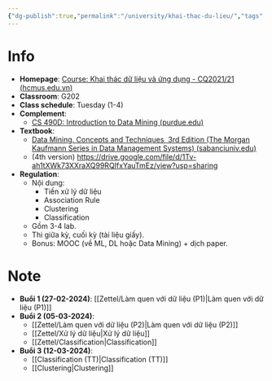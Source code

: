 ```yaml
---
{"dg-publish":true,"permalink":"/university/khai-thac-du-lieu/","tags":["university"],"created":"2024-02-26T20:40:54.919+07:00","updated":"2024-03-13T15:59:01.683+07:00"}
---
```


# Info

- **Homepage**: [Course: Khai thác dữ liệu và ứng dụng - CQ2021/21 (hcmus.edu.vn)](https://courses.fit.hcmus.edu.vn/course/view.php?id=3918)
- **Classroom**: G202
- **Class schedule**: Tuesday (1-4)
- **Complement**:
	- [CS 490D: Introduction to Data Mining (purdue.edu)](https://www.cs.purdue.edu/homes/clifton/cs490d/)
- **Textbook**:
	- [Data Mining. Concepts and Techniques, 3rd Edition (The Morgan Kaufmann Series in Data Management Systems) (sabanciuniv.edu)](https://myweb.sabanciuniv.edu/rdehkharghani/files/2016/02/The-Morgan-Kaufmann-Series-in-Data-Management-Systems-Jiawei-Han-Micheline-Kamber-Jian-Pei-Data-Mining.-Concepts-and-Techniques-3rd-Edition-Morgan-Kaufmann-2011.pdf)
	- (4th version) https://drive.google.com/file/d/1Tv-ah1tXWk73XXraXQ99RQIfxYauTmEz/view?usp=sharing
- **Regulation**:
	- Nội dung:
		- Tiền xử lý dữ liệu
		- Association Rule
		- Clustering
		- Classification
	- Gồm 3-4 lab.
	- Thi giữa kỳ, cuối kỳ (tài liệu giấy).
	- Bonus: MOOC (về ML, DL hoặc Data Mining) + dịch paper.
# Note

- **Buổi 1 (27-02-2024)**: [[Zettel/Làm quen với dữ liệu (P1)\|Làm quen với dữ liệu (P1)]]
- **Buổi 2 (05-03-2024)**:
	- [[Zettel/Làm quen với dữ liệu (P2)\|Làm quen với dữ liệu (P2)]]
	- [[Zettel/Xử lý dữ liệu\|Xử lý dữ liệu]]
	- [[Zettel/Classification\|Classification]]
- **Buổi 3 (12-03-2024)**:
	- [[Classification (TT)\|Classification (TT)]]
	- [[Clustering\|Clustering]]